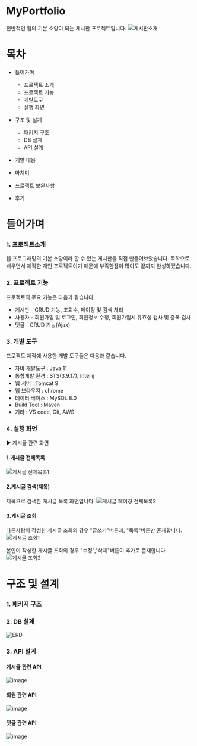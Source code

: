 # MyPortfolio
전반적인 웹의 기본 소양이 되는 게시판 프로젝트입니다.
![게시판소개](https://user-images.githubusercontent.com/75352561/182530010-2d866255-f9ce-451b-bde5-c1b40a344430.JPG)
# 목차

+ 들어가며

  + 프로젝트 소개
  + 프로젝트 기능
  + 개발도구
  + 실행 화면
  
+ 구조 및 설계
  + 패키지 구조
  + DB 설계
  + API 설계
+ 개발 내용

+ 마치며
 
 + 프로젝트 보완사항
 + 후기
# 들어가며
### 1. 프로젝트소개
웹 프로그래밍의 기본 소양이라 할 수 있는 게시판을 직접 만들어보았습니다.
독학으로 배우면서 제작한 개인 프로젝트이기 때문에 부족한점이 많아도 끝까지 완성하겠습니다.

### 2. 프로젝트 기능
프로젝트의 주요 기능은 다음과 같습니다.
  + 게시판 - CRUD 기능, 조회수, 페이징 및 검색 처리
  + 사용자 - 회원가입 및 로그인, 회원정보 수정, 회원가입시 유효성 검사 및 중복 검사
  + 댓글 - CRUD 기능(Ajax)

### 3. 개발 도구
 프로젝트 제작에 사용한 개발 도구들은 다음과 같습니다.
  + 자바 개발도구 : Java 11
  + 통합개발 환경 : STS(3.9.17), Intellij
  + 웹 서버 : Tomcat 9
  + 웹 브라우저 : chrome
  + 데이터 베이스 : MySQL 8.0
  + Build Tool : Maven
  + 기타 : VS code, Git, AWS

 ### 4. 실행 화면
 ▶ 게시글 관련 화면
  #### 1.게시글 전체목록
  ![게시글 전체목록1](https://user-images.githubusercontent.com/75352561/182563108-6153f9bf-c5d3-48a0-9beb-968a0e5b0958.JPG)
  #### 2.게시글 검색(제목)
  제목으로 검색한 게시글 목록 화면입니다.
  ![게시글 페이징 전체목록2](https://user-images.githubusercontent.com/75352561/182563833-22bd1ba4-d56a-4d3c-89ba-bee00d62f072.JPG)

  #### 3.게시글 조회
  다른사람이 작성한 게시글 조회의 경우 "글쓰기"버튼과, "목록"버튼만 존재합니다.
  ![게시글 조회1](https://user-images.githubusercontent.com/75352561/182563206-4f0dd646-b254-4f5d-872d-50daa2ba6a35.JPG)
  
  본인이 작성한 게시글 조회의 경우 "수정","삭제"버튼이 추가로 존재합니다.
  ![게시글 조회2](https://user-images.githubusercontent.com/75352561/182563218-d6d4e6a4-01de-45ce-80c5-78914dfe6694.JPG)

  
# 구조 및 설계

### 1. 패키지 구조

### 2. DB 설계

![ERD](https://user-images.githubusercontent.com/75352561/182555467-f353b2e9-0473-4de5-af20-58bc747a7a90.JPG)


### 3. API 설계

#### 게시글 관련 API
![image](https://user-images.githubusercontent.com/75352561/182540779-71443375-0cd2-454c-bf4b-8a03821025e9.png)
#### 회원 관련 API
![image](https://user-images.githubusercontent.com/75352561/182545876-480ad2ec-2882-49bf-ae14-92c679be128c.png)
#### 댓글 관련 API
![image](https://user-images.githubusercontent.com/75352561/182545920-8a6de42b-77d1-43e0-a0ef-e874fa55ebb9.png)


